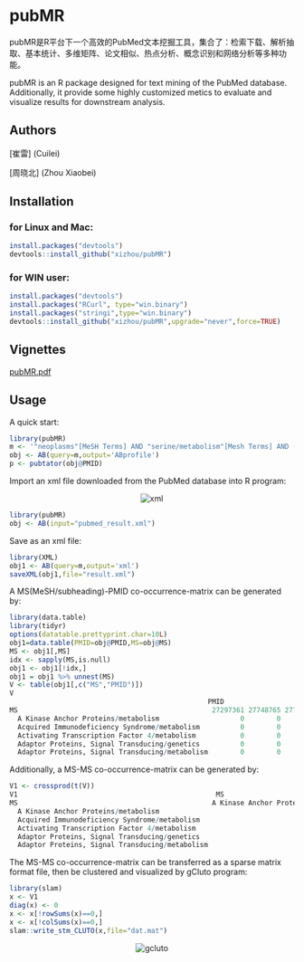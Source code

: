 pubMR
==========
pubMR是R平台下一个高效的PubMed文本挖掘工具，集合了：检索下载、解析抽取、基本统计、多维矩阵、论文相似、热点分析、概念识别和网络分析等多种功能。

pubMR is an R package designed for text mining of the PubMed database. Additionally, it provide some highly customized metics to evaluate and visualize results for downstream analysis.


## Authors

[崔雷] (Cuilei)

[周晓北] (Zhou Xiaobei)

## Installation
### for Linux and Mac:

```r
install.packages("devtools")
devtools::install_github("xizhou/pubMR")
```

### for WIN user:

```r
install.packages("devtools")
install.packages("RCurl", type="win.binary")
install.packages("stringi",type="win.binary")
devtools::install_github("xizhou/pubMR",upgrade="never",force=TRUE)
```

## Vignettes
[pubMR.pdf](https://github.com/xizhou/pubMR/tree/master/vignettes/pubMR.pdf)

## Usage
A quick start:
```r
library(pubMR)
m <- '"neoplasms"[MeSH Terms] AND "serine/metabolism"[Mesh Terms] AND ("2017/01/01"[PDAT] : "2018/12/31"[PDAT])'
obj <- AB(query=m,output='ABprofile')
p <- pubtator(obj@PMID)
```
Import an xml file downloaded from the PubMed database into R program:

<p align="center">
  <img src="https://github.com/xizhou/pubMR/blob/master/screenshot.png?raw=true" alt="xml"/>
</p>

```r
library(pubMR)
obj <- AB(input="pubmed_result.xml")
```

Save as an xml file:
```r
library(XML)
obj1 <- AB(query=m,output='xml')
saveXML(obj1,file="result.xml")
```

A MS(MeSH/subheading)-PMID co-occurrence-matrix can be generated by:
```r
library(data.table)
library(tidyr)
options(datatable.prettyprint.char=10L) 
obj1=data.table(PMID=obj@PMID,MS=obj@MS)
MS <- obj1[,MS]
idx <- sapply(MS,is.null)
obj1 <- obj1[!idx,]
obj1 = obj1 %>% unnest(MS) 
V <- table(obj1[,c("MS","PMID")])
V
                                                 PMID
MS                                                27297361 27748765 27777073 27889207 27890529
  A Kinase Anchor Proteins/metabolism                    0        0        0        0        0
  Acquired Immunodeficiency Syndrome/metabolism          0        0        0        0        0
  Activating Transcription Factor 4/metabolism           0        0        0        0        0
  Adaptor Proteins, Signal Transducing/genetics          0        0        0        0        0
  Adaptor Proteins, Signal Transducing/metabolism        0        0        0        0        0
```
Additionally, a MS-MS co-occurrence-matrix can be generated by:
```r
V1 <- crossprod(t(V))
V1                                                 MS
MS                                                A Kinase Anchor Proteins/metabolism Acquired Immunodeficiency Syndrome/metabolism Activating Transcription Factor 4/metabolism
  A Kinase Anchor Proteins/metabolism                                               1                                             0                                            0
  Acquired Immunodeficiency Syndrome/metabolism                                     0                                             1                                            0
  Activating Transcription Factor 4/metabolism                                      0                                             0                                            1
  Adaptor Proteins, Signal Transducing/genetics                                     0                                             0                                            0
  Adaptor Proteins, Signal Transducing/metabolism                                   0                                             0                                            0
```
The MS-MS co-occurrence-matrix can be transferred as a sparse matrix format file, then be clustered and visualized by gCluto program:
```r
library(slam)
x <- V1
diag(x) <- 0
x <- x[!rowSums(x)==0,] 
x <- x[!colSums(x)==0,] 
slam::write_stm_CLUTO(x,file="dat.mat")
```
<p align="center">
  <img src="https://github.com/xizhou/pubMR/blob/master/fig.png?raw=true" alt="gcluto"/>
</p>